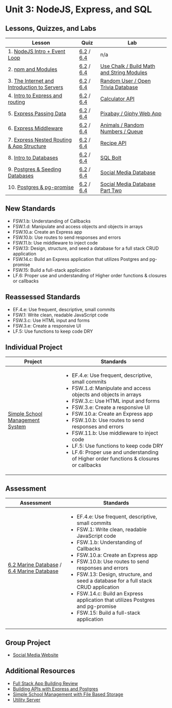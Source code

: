 # Unit 3: NodeJS, Express, and SQL

## Lessons, Quizzes, and Labs

| Lesson                                                                                                                           | Quiz                                                                                                                                        | Lab                                                                                                                                |
| -------------------------------------------------------------------------------------------------------------------------------- | -------------------------------------------------------------------------------------------------------------------------------------------------- | ---------------------------------------------------------------------------------------------------------------------------------- |
| 1. [NodeJS Intro + Event Loop](./nodejs_intro/README.md)                                                                         | [6.2](https://canvas.instructure.com/courses/1605748/assignments/12664524) / [6.4](https://canvas.instructure.com/courses/1705731/quizzes/4494960) | n/a                                                                                                                                |
| 2. [npm and Modules](./npm_and_modules/README.md)                                                                                | [6.2](https://canvas.instructure.com/courses/1605748/quizzes/4320674) / [6.4](https://canvas.instructure.com/courses/1705731/quizzes/4494961)      | [Use Chalk / Build Math and String Modules](https://github.com/joinpursuit/Pursuit-Core-npm-and-Modules-Lab/blob/master/README.md) |
| 3. [The Internet and Introduction to Servers](https://github.com/joinpursuit/Pursuit-Core-Web/tree/master/node/intro_to_servers) | [6.2](https://canvas.instructure.com/courses/1605748/quizzes/4357588) / [6.4](https://canvas.instructure.com/courses/1705731/quizzes/4494959)      | [Random User / Open Trivia Database](https://github.com/joinpursuit/Pursuit-Core-Web-Server-Intro-Lab/blob/master/README.md)       |
| 4. [Intro to Express and routing](./intro_to_express_and_routing/README.md)                                                      | [6.2](https://canvas.instructure.com/courses/1605748/quizzes/4317315) / [6.4](https://canvas.instructure.com/courses/1705731/quizzes/4494955)      | [Calculator API](https://github.com/joinpursuit/Pursuit-Core-Web-Express-Routing-Lab)                                              |
| 5. [Express Passing Data](express_passing_data/README.md)                                                                        | [6.2](https://canvas.instructure.com/courses/1605748/assignments/12813678) / [6.4](https://canvas.instructure.com/courses/1705731/quizzes/4494956) | [Pixabay / Giphy Web App](https://github.com/joinpursuit/Pursuit-Core-Web-Express-Passing-Data-Lab)                                |
| 6. [Express Middleware](express_middleware/README.md)                                                                            | [6.2](https://canvas.instructure.com/courses/1605748/assignments/12821054) / [6.4](https://canvas.instructure.com/courses/1705731/quizzes/4494958) | [Animals / Random Numbers / Queue](https://github.com/joinpursuit/Pursuit-Core-Web-Middleware-Lab/blob/master/README.md)           |
| 7. [Express Nested Routing & App Structure](express_nested_routing_and_app_structure/README.md)                                  | [6.2](https://canvas.instructure.com/courses/1605748/assignments/12826976) / [6.4](https://canvas.instructure.com/courses/1705731/quizzes/4494953) | [Recipe API](https://github.com/joinpursuit/Pursuit-Core-Web-Nested-Routing-App-Structure-Lab)                                     |
| 8. [Intro to Databases](./intro_to_databases/README.md)                                                                          | [6.2](https://canvas.instructure.com/courses/1605748/assignments/12861300) / [6.4](https://canvas.instructure.com/courses/1705731/quizzes/4494963) | [SQL Bolt](https://github.com/joinpursuit/Pursuit-Core-Web-SQL-Lab/blob/master/README.md)                                                                         |
| 9. [Postgres & Seeding Databases](./postgres_and_seeding_databases/README.md)                                                    | [6.2](https://canvas.instructure.com/courses/1605748/assignments/12863766) / [6.4](https://canvas.instructure.com/courses/1705731/quizzes/4494954) | [Social Media Database](https://github.com/joinpursuit/Pursuit-Core-Web-Postgres-Lab/blob/master/README.md)                        |
| 10. [Postgres & pg-promise](https://github.com/joinpursuit/Pursuit-Core-Web/tree/master/node/postgres-and-pg-promise)            | [6.2](https://canvas.instructure.com/courses/1605748/quizzes/4429633) / [6.4](https://canvas.instructure.com/courses/1705731/quizzes/4494957)      | [Social Media Database Part Two](https://github.com/joinpursuit/Pursuit-Core-Web-pg-promise-Lab/blob/master/README.md)             |

## New Standards

<ul><li>FSW.1.b: Understanding of Callbacks</li><li>FSW.1.d: Manipulate and access objects and objects in arrays</li><li>FSW.10.a: Create an Express app</li><li>FSW.10.b: Use routes to send responses and errors</li><li>FSW.11.b: Use middleware to inject code</li><li>FSW.13: Design, structure, and seed a database for a full stack CRUD application</li><li>FSW.14.c: Build an Express application that utilizes Postgres and pg-promise</li><li>FSW.15: Build a full-stack application</li><li>LF.6: Proper use and understanding of Higher order functions & closures or callbacks</li></ul>

## Reassessed Standards

<ul><li>EF.4.e: Use frequent, descriptive, small commits</li><li>FSW.1: Write clean, readable JavaScript code</li><li>FSW.3.c: Use HTML input and forms</li><li>FSW.3.e: Create a responsive UI</li><li>LF.5: Use functions to keep code DRY</li></ul>

## Individual Project

| Project | Standards |
| --- | --- |
| [Simple School Management System](https://github.com/joinpursuit/Pursuit-Core-Web-Express-Project) | <ul><li>EF.4.e: Use frequent, descriptive, small commits</li><li>FSW.1.d: Manipulate and access objects and objects in arrays</li><li>FSW.3.c: Use HTML input and forms</li><li>FSW.3.e: Create a responsive UI</li><li>FSW.10.a: Create an Express app</li><li>FSW.10.b: Use routes to send responses and errors</li><li>FSW.11.b: Use middleware to inject code</li><li>LF.5: Use functions to keep code DRY</li><li>LF.6: Proper use and understanding of Higher order functions & closures or callbacks</li></ul> |

## Assessment

| Assessment | Standards |
| --- | --- |
| [6.2 Marine Database](https://canvas.instructure.com/courses/1605748/assignments/13033302) / [6.4 Marine Database](https://canvas.instructure.com/courses/1705731/assignments/13241074) | <ul><li>EF.4.e: Use frequent, descriptive, small commits</li><li>FSW.1: Write clean, readable JavaScript code</li><li>FSW.1.b: Understanding of Callbacks</li><li>FSW.10.a: Create an Express app</li><li>FSW.10.b: Use routes to send responses and errors</li><li>FSW.13: Design, structure, and seed a database for a full stack CRUD application</li><li>FSW.14.c: Build an Express application that utilizes Postgres and pg-promise</li><li>FSW.15: Build a full-stack application</li></ul> |

## Group Project

- [Social Media Website](https://github.com/joinpursuit/Pursuit-Core-Web-Express-Group-Project/blob/master/README.md)

## Additional Resources

- [Full Stack App Building Review](https://github.com/Pursuit-Core-6-2/Full-Stack-App-Building-Review)
- [Building APIs with Express and Postgres](./building_apis_with_express_and_postgres/README.md)
- [Simple School Management with File Based Storage](labs/lab-2/README.md)
- [Utility Server](labs/lab-1/README.md)
